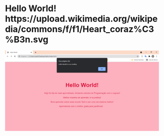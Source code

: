 <h1>Hello World! https://upload.wikimedia.org/wikipedia/commons/f/f1/Heart_coraz%C3%B3n.svg</h1>

![img](https://github.com/Sealtiey/Meu-Hello-World/blob/main/hello_done.png?raw=true)

